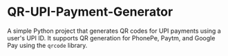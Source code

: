# QR-UPI-Payment-Generator
A simple Python project that generates QR codes for UPI payments using a user's UPI ID. It supports QR generation for PhonePe, Paytm, and Google Pay using the `qrcode` library.
